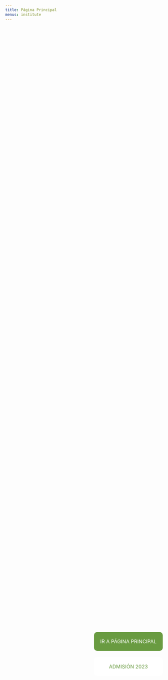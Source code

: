 ```yaml
---
title: Página Principal
menus: institute
---
```

<style>
  .button-container {
    display: flex;
    flex-direction: column;
    align-items: flex-end; /* Movemos los botones un poco más a la derecha */
    justify-content: center;
    height: 100%;
  }
  .button {
    margin: 10px 0;
    padding: 20px 10px;
    border: none;
    color: white;
    text-align: center;
    text-decoration: none;
    border-radius: 10px;
    font-size: 16px;
    transition: background-color 0.3s;
    cursor: pointer;
    width: 200px;
  }
  .button.green {
    background-color: #699B41;
  }
  .button.white {
    background-color: white;
    color: #699B41;
  }
  .button:hover {
    background-color: #2877AC;
  }
</style>

<div class="container d-flex justify-content-center align-items-center" style="background-image: url('https://res.cloudinary.com/duuonteo7/image/upload/v1691598507/Imagen_de_WhatsApp_2023-08-09_a_las_12.17.53.jpg?resize=955%2C593&ssl=1'); background-size: cover; background-position: center; height: 100vh;">
  <div class="text-center">
    <div class="button-container">
      <a class="button green" href="https://itesmarena.edu.do/indexxx/">IR A PÁGINA PRINCIPAL</a>
      <a class="button white" href="https://itesmarena.edu.do/admision2023/">ADMISIÓN 2023</a>
    </div>
  </div>
</div>


